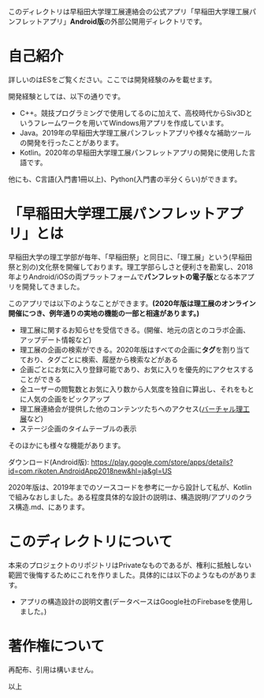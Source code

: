 このディレクトリは早稲田大学理工展連絡会の公式アプリ「早稲田大学理工展パンフレットアプリ」**Android版**の外部公開用ディレクトリです。

# 自己紹介

詳しいのはESをご覧ください。ここでは開発経験のみを載せます。

開発経験としては、以下の通りです。

- C++。競技プログラミングで使用してるのに加えて、高校時代からSiv3Dというフレームワークを用いてWindows用アプリを作成しています。
- Java。2019年の早稲田大学理工展パンフレットアプリや様々な補助ツールの開発を行ったことがあります。
- Kotlin。2020年の早稲田大学理工展パンフレットアプリの開発に使用した言語です。

他にも、C言語(入門書1冊以上)、Python(入門書の半分くらい)ができます。

# 「早稲田大学理工展パンフレットアプリ」とは

早稲田大学の理工学部が毎年、「早稲田祭」と同日に、「理工展」という(早稲田祭と別の)文化祭を開催しております。理工学部らしさと便利さを勘案し、2018年よりAndroid/iOSの両プラットフォームで**パンフレットの電子版**となる本アプリを開発してきました。

このアプリでは以下のようなことができます。**(2020年版は理工展のオンライン開催につき、例年通りの実地の機能の一部と相違があります。)**

- 理工展に関するお知らせを受信できる。(開催、地元の店とのコラボ企画、アップデート情報など)
- 理工展の企画の検索ができる。2020年版はすべての企画に**タグ**を割り当てており、タグごとに検索、履歴から検索などがある
- 企画ごとにお気に入り登録可能であり、お気に入りを優先的にアクセスすることができる
- 全ユーザーの閲覧数とお気に入り数から人気度を独自に算出し、それをもとに人気の企画をピックアップ
- 理工展連絡会が提供した他のコンテンツたちへのアクセス([バーチャル理工展](https://play.google.com/store/apps/details?id=com.RikotenRenrakukai.VirtualRikoten&hl=ja&gl=US)など)
- ステージ企画のタイムテーブルの表示

そのほかにも様々な機能があります。

ダウンロード(Android版): https://play.google.com/store/apps/details?id=com.rikoten.AndroidApp2018new&hl=ja&gl=US

2020年版は、2019年までのソースコードを参考に一から設計して私が、Kotlinで組みなおしました。ある程度具体的な設計の説明は、構造説明/アプリのクラス構造.md、にあります。

# このディレクトリについて

本来のプロジェクトのリポジトリはPrivateなものであるが、権利に抵触しない範囲で後悔するためにこれを作りました。具体的には以下のようなものがあります。

- アプリの構造設計の説明文書(データベースはGoogle社のFirebaseを使用しました。)

# 著作権について

再配布、引用は構いません。

以上
